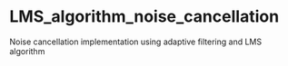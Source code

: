 # LMS_algorithm_noise_cancellation

Noise cancellation implementation using adaptive filtering and LMS algorithm
